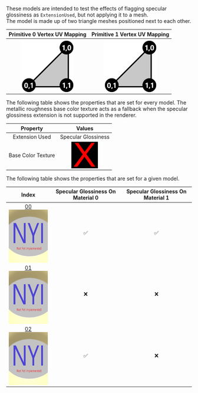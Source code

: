 These models are intended to test the effects of flagging specular glossiness as `ExtensionUsed`, but not applying it to a mesh.  
The model is made up of two triangle meshes positioned next to each other.

Primitive 0 Vertex UV Mapping | Primitive 1 Vertex UV Mapping
:---: | :---:
<img src="Figures/UVSpace2.png" height="144" width="144" align="middle"> | <img src="Figures/UVSpace3.png" height="144" width="144" align="middle"> 

The following table shows the properties that are set for every model. The metallic roughness base color texture acts as a fallback when the specular glossiness extension is not supported in the renderer.  


Property | **Values**
:---: | :---:
Extension Used | Specular Glossiness
Base Color Texture | <img src="Textures/BaseColor_X.png" height="72" width="72" align="middle">

 
The following table shows the properties that are set for a given model.  


Index | Specular Glossiness On Material 0 | Specular Glossiness On Material 1
:---: | :---: | :---:
[00](Material_Mixed_00.gltf)<br><img src="ReferenceImages/Material_Mixed_00.png" height="144" width="144" align="middle"> | :white_check_mark: | :white_check_mark:
[01](Material_Mixed_01.gltf)<br><img src="ReferenceImages/Material_Mixed_01.png" height="144" width="144" align="middle"> | :x: | :x:
[02](Material_Mixed_02.gltf)<br><img src="ReferenceImages/Material_Mixed_02.png" height="144" width="144" align="middle"> | :white_check_mark: | :x:
 
